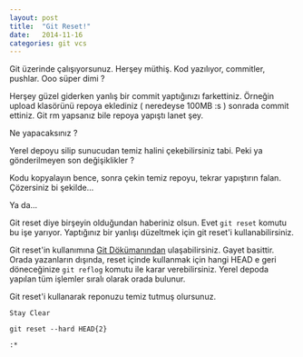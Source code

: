 ```yaml
---
layout: post
title:  "Git Reset!"
date:   2014-11-16
categories: git vcs
---
```


Git üzerinde çalışıyorsunuz. Herşey müthiş. Kod yazılıyor, commitler, pushlar. Ooo süper dimi ? 

Herşey güzel giderken yanlış bir commit yaptığınızı farkettiniz. Örneğin upload klasörünü repoya eklediniz ( neredeyse 100MB :s ) sonrada commit ettiniz. Git rm yapsanız bile repoya yapıştı lanet şey. 

Ne yapacaksınız ?

Yerel depoyu silip sunucudan temiz halini çekebilirsiniz tabi. Peki ya gönderilmeyen son değişiklikler ?

Kodu kopyalayın bence, sonra çekin temiz repoyu, tekrar yapıştırın falan. Çözersiniz bi şekilde...

Ya da...

Git reset diye birşeyin olduğundan haberiniz olsun. Evet `git reset` komutu bu işe yarıyor. Yaptığınız bir yanlışı düzeltmek için git reset'i kullanabilirsiniz. 

Git reset'in kullanımına [Git Dökümanından](http://git-scm.com/docs/git-reset) ulaşabilirsiniz. Gayet basittir. Orada yazanların dışında, reset içinde kullanmak için hangi HEAD e geri döneceğinize `git reflog` komutu ile karar verebilirsiniz. Yerel depoda yapılan tüm işlemler sıralı olarak orada bulunur. 

Git reset'i kullanarak reponuzu temiz tutmuş olursunuz. 


`Stay Clear`

`git reset --hard HEAD{2}`

`:*`
